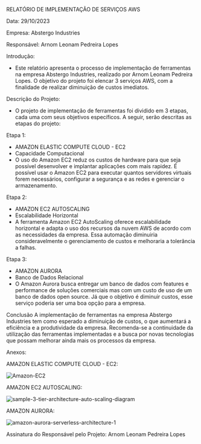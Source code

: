 RELATÓRIO DE IMPLEMENTAÇÃO DE SERVIÇOS AWS

Data: 29/10/2023 

Empresa: Abstergo Industries 

Responsável: Arnom Leonam Pedreira Lopes

Introdução:
- Este relatório apresenta o processo de implementação de ferramentas na empresa Abstergo Industries, realizado por Arnom Leonam Pedreira Lopes. O objetivo do projeto foi elencar 3 serviços AWS, com a finalidade de realizar diminuição de custos imediatos.

Descrição do Projeto:
- O projeto de implementação de ferramentas foi dividido em 3 etapas, cada uma com seus objetivos específicos. A seguir, serão descritas as etapas do projeto:

Etapa 1: 
- AMAZON ELASTIC COMPUTE CLOUD - EC2
- Capacidade Computacional
- O uso do Amazon EC2 reduz os custos de hardware para que seja possível desenvolver e implantar aplicações com mais rapidez. É possível usar o Amazon EC2 para executar quantos servidores virtuais forem necessários, configurar a segurança e as redes e gerenciar o armazenamento.

Etapa 2: 
- AMAZON EC2 AUTOSCALING
- Escalabilidade Horizontal
- A ferramenta Amazon EC2 AutoScaling oferece escalabilidade horizontal e adapta o uso dos recursos da nuvem AWS de acordo com as necessidades da empresa. Essa automação diminuiria consideravelmente o gerenciamento de custos e melhoraria a tolerância a falhas.

Etapa 3: 
- AMAZON AURORA
- Banco de Dados Relacional
- O Amazon Aurora busca entregar um banco de dados com features e performance de soluções comerciais mas com um custo de uso de um banco de dados open source. Já que o objetivo é diminuir custos, esse serviço poderia ser uma boa opção para a empresa.

Conclusão
A implementação de ferramentas na empresa Abstergo Industries tem como esperado a diminuição de custos, o que aumentará a eficiência e a produtividade da empresa. Recomenda-se a continuidade da utilização das ferramentas implementadas e a busca por novas tecnologias que possam melhorar ainda mais os processos da empresa.

Anexos:

AMAZON ELASTIC COMPUTE CLOUD - EC2:

![Amazon-EC2](https://github.com/arnomleonam/desafio-aws/assets/51215742/22d6dae7-028c-4915-a0d9-99e51da5c0d1)

AMAZON EC2 AUTOSCALING:

![sample-3-tier-architecture-auto-scaling-diagram](https://github.com/arnomleonam/desafio-aws/assets/51215742/ae093fed-8b2d-49ec-a6ac-63e276e97c71)

AMAZON AURORA:

![amazon-aurora-serverless-architecture-1](https://github.com/arnomleonam/desafio-aws/assets/51215742/89c79c74-50c7-411b-a539-f930a681c309)

Assinatura do Responsável pelo Projeto: Arnom Leonam Pedreira Lopes

